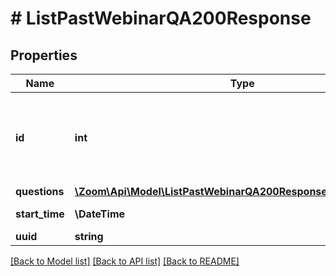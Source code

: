 # # ListPastWebinarQA200Response

## Properties

Name | Type | Description | Notes
------------ | ------------- | ------------- | -------------
**id** | **int** | Webinar ID in \&quot;**long**\&quot; format(represented as int64 data type in JSON), also known as the webinar number. | [optional]
**questions** | [**\Zoom\Api\Model\ListPastWebinarQA200ResponseQuestionsInner[]**](ListPastWebinarQA200ResponseQuestionsInner.md) |  | [optional]
**start_time** | **\DateTime** | The start time of the Webinar. | [optional]
**uuid** | **string** | Webinar UUID. | [optional]

[[Back to Model list]](../../README.md#models) [[Back to API list]](../../README.md#endpoints) [[Back to README]](../../README.md)
